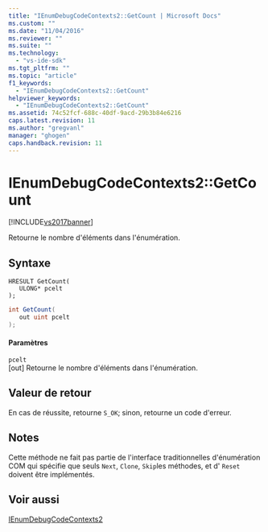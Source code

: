 ```yaml
---
title: "IEnumDebugCodeContexts2::GetCount | Microsoft Docs"
ms.custom: ""
ms.date: "11/04/2016"
ms.reviewer: ""
ms.suite: ""
ms.technology: 
  - "vs-ide-sdk"
ms.tgt_pltfrm: ""
ms.topic: "article"
f1_keywords: 
  - "IEnumDebugCodeContexts2::GetCount"
helpviewer_keywords: 
  - "IEnumDebugCodeContexts2::GetCount"
ms.assetid: 74c52fcf-688c-40df-9acd-29b3b84e6216
caps.latest.revision: 11
ms.author: "gregvanl"
manager: "ghogen"
caps.handback.revision: 11
---
```

# IEnumDebugCodeContexts2::GetCount
[!INCLUDE[vs2017banner](../../../code-quality/includes/vs2017banner.md)]

Retourne le nombre d'éléments dans l'énumération.  
  
## Syntaxe  
  
```cpp#  
HRESULT GetCount(  
   ULONG* pcelt  
);  
```  
  
```c#  
int GetCount(  
   out uint pcelt  
);  
```  
  
#### Paramètres  
 `pcelt`  
 \[out\]  Retourne le nombre d'éléments dans l'énumération.  
  
## Valeur de retour  
 En cas de réussite, retourne `S_OK`; sinon, retourne un code d'erreur.  
  
## Notes  
 Cette méthode ne fait pas partie de l'interface traditionnelles d'énumération COM qui spécifie que seuls `Next`, `Clone`, `Skip`les méthodes, et d' `Reset` doivent être implémentés.  
  
## Voir aussi  
 [IEnumDebugCodeContexts2](../../../extensibility/debugger/reference/ienumdebugcodecontexts2.md)